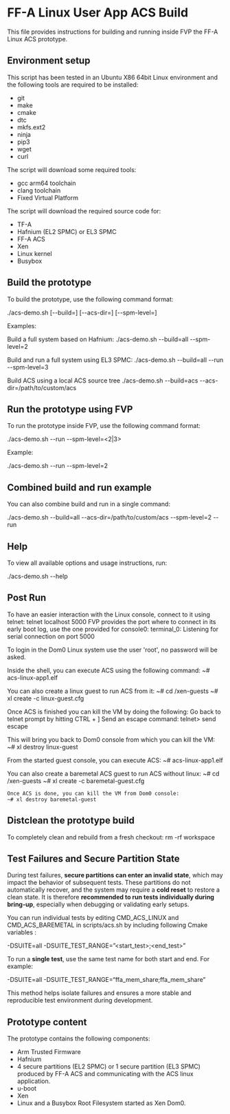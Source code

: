 FF-A Linux User App ACS Build
=============================

This file provides instructions for building and running inside FVP the FF-A
Linux ACS prototype.

Environment setup
-----------------

This script has been tested in an Ubuntu X86 64bit Linux environment and the
following tools are required to be installed:
- git
- make
- cmake
- dtc
- mkfs.ext2
- ninja
- pip3
- wget
- curl

The script will download some required tools:
- gcc arm64 toolchain
- clang toolchain
- Fixed Virtual Platform

The script will download the required source code for:
- TF-A
- Hafnium (EL2 SPMC) or EL3 SPMC
- FF-A ACS
- Xen
- Linux kernel
- Busybox

Build the prototype
-------------------

To build the prototype, use the following command format:

   ./acs-demo.sh [--build=<target>] [--acs-dir=<path>] [--spm-level=<level>]

Examples:

Build a full system based on Hafnium:
./acs-demo.sh --build=all --spm-level=2

Build and run a full system using EL3 SPMC:
./acs-demo.sh --build=all --run --spm-level=3

Build ACS using a local ACS source tree
./acs-demo.sh --build=acs --acs-dir=/path/to/custom/acs


Run the prototype using FVP
---------------------------

To run the prototype inside FVP, use the following command format:

   ./acs-demo.sh --run --spm-level=<2|3>

Example:

   ./acs-demo.sh --run --spm-level=2


Combined build and run example
------------------------------

You can also combine build and run in a single command:

   ./acs-demo.sh --build=all --acs-dir=/path/to/custom/acs --spm-level=2 --run


Help
----

To view all available options and usage instructions, run:

   ./acs-demo.sh --help

Post Run
--------

To have an easier interaction with the Linux console, connect to it using
telnet:
  telnet localhost 5000
FVP provides the port where to connect in its early boot log, use the one
provided for console0:
  terminal_0: Listening for serial connection on port 5000

To login in the Dom0 Linux system use the user 'root', no password will be
asked.

Inside the shell, you can execute ACS using the following command:
   ~# acs-linux-app1.elf

You can also create a linux guest to run ACS from it:
   ~# cd /xen-guests
   ~# xl create -c linux-guest.cfg

   Once ACS is finished you can kill the VM by doing the following:
   Go back to telnet prompt by hitting CTRL + ]
   Send an escape command:
   telnet> send escape

   This will bring you back to Dom0 console from which you can kill the VM:
    ~# xl destroy linux-guest

   From the started guest console, you can execute ACS:
   ~# acs-linux-app1.elf

You can also create a baremetal ACS guest to run ACS without linux:
   ~# cd /xen-guests
   ~# xl create -c baremetal-guest.cfg

    Once ACS is done, you can kill the VM from Dom0 console:
    ~# xl destroy baremetal-guest

Distclean the prototype build
-----------------------------

To completely clean and rebuild from a fresh checkout:
   rm -rf workspace

Test Failures and Secure Partition State
----------------------------------------

During test failures, **secure partitions can enter an invalid state**, which may impact the
behavior of subsequent tests. These partitions do not automatically recover, and the system may
require a **cold reset** to restore a clean state. It is therefore **recommended to run tests
individually during bring-up**, especially when debugging or validating early setups.

You can run individual tests by editing CMD_ACS_LINUX and CMD_ACS_BAREMETAL in scripts/acs.sh by
including following Cmake variables :

-DSUITE=all -DSUITE_TEST_RANGE=”<start_test>;<end_test>”

To run a **single test**, use the same test name for both start and end. For example:

-DSUITE=all -DSUITE_TEST_RANGE=“ffa_mem_share;ffa_mem_share”

This method helps isolate failures and ensures a more stable and reproducible test environment
during development.

Prototype content
-----------------

The prototype contains the following components:
- Arm Trusted Firmware
- Hafnium
- 4 secure partitions (EL2 SPMC) or 1 secure partition (EL3 SPMC) produced by FF-A ACS and
   communicating with the ACS linux application.
- u-boot
- Xen
- Linux and a Busybox Root Filesystem started as Xen Dom0.
